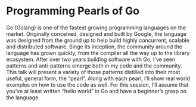 # Programming Pearls of Go

Go (Golang) is one of the fastest growing programming languages on the market. Originally conceived, designed and built by Google, the language was designed from the ground up to help build highly concurrent, scalable and distributed software. Singe its inception, the community around the language has grown quickly, from the compiler all the way up to the library ecosystem. After over two years building software with Go, I’ve seen patterns and anti-patterns emerge both in my code and the community. This talk will present a variety of those patterns distilled into their most useful, general form, the “pearl”. Along with each pearl, I’ll show real world examples on how to use the code as well. For this session, I’ll assume that you’ve at least written “hello world” in Go and have a beginner’s grasp on the language.
